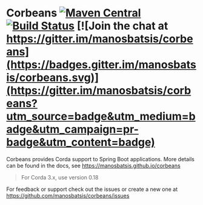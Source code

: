 # Corbeans [![Maven Central](https://img.shields.io/maven-central/v/com.github.manosbatsis.corbeans/corbeans-spring-boot-starter.svg)](https://repo1.maven.org/maven2/com/github/manosbatsis/corbeans/corbeans-spring-boot-starter/) [![Build Status](https://travis-ci.org/manosbatsis/corbeans.svg?branch=master)](https://travis-ci.org/manosbatsis/corbeans) [![Join the chat at https://gitter.im/manosbatsis/corbeans](https://badges.gitter.im/manosbatsis/corbeans.svg)](https://gitter.im/manosbatsis/corbeans?utm_source=badge&utm_medium=badge&utm_campaign=pr-badge&utm_content=badge)

Corbeans provides Corda support to Spring Boot applications. More details can be found in the docs, 
see https://manosbatsis.github.io/corbeans

> For Corda 3.x, use version 0.18

For feedback or support check out the issues or create a new one at https://github.com/manosbatsis/corbeans/issues

